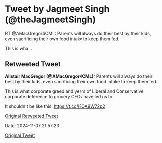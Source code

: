 # Tweet by Jagmeet Singh (@theJagmeetSingh)

RT @AMacGregor4CML: Parents will always do their best by their kids, even sacrificing their own food intake to keep them fed. 

This is wha…

## Retweeted Tweet

**Alistair MacGregor (@AMacGregor4CML):** Parents will always do their best by their kids, even sacrificing their own food intake to keep them fed. 

This is what corporate greed and years of Liberal and Conservative corporate deference to grocery CEOs have led us to.

It shouldn't be like this.
https://t.co/IEOA9W72p2

[Original Retweeted Tweet](https://x.com/AMacGregor4CML/status/1854594077779460218)

Date: 2024-11-07 21:57:23

[Original Tweet](https://x.com/theJagmeetSingh/status/1854644342738112618)

